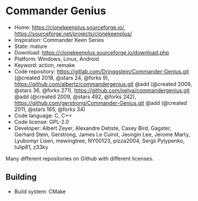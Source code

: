 # Commander Genius

- Home: https://clonekeenplus.sourceforge.io/, https://sourceforge.net/projects/clonekeenplus/
- Inspiration: Commander Keen Series
- State: mature
- Download: https://clonekeenplus.sourceforge.io/download.php
- Platform: Windows, Linux, Android
- Keyword: action, remake
- Code repository: https://gitlab.com/Dringgstein/Commander-Genius.git (@created 2018, @stars 24, @forks 9), https://github.com/albertz/commandergenius.git @add (@created 2009, @stars 36, @forks 271), https://github.com/pelya/commandergenius.git @add (@created 2009, @stars 492, @forks 242), https://github.com/gerstrong/Commander-Genius.git @add (@created 2011, @stars 165, @forks 34)
- Code language: C, C++
- Code license: GPL-2.0
- Developer: Albert Zeyer, Alexandre Detiste, Casey Bird, Gagster, Gerhard Stein, Gerstrong, James Le Cuirot, Jeongin Lee, Jerome Marty, Lyubomyr Lisen, mewingtree, NY00123, pizza2004, Sergii Pylypenko, tulip81, z33ky

Many different repositories on Github with different licenses.

## Building

- Build system: CMake
